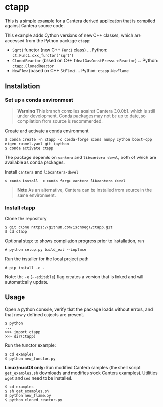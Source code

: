 # ctapp

This is a simple example for a Cantera derived application that is compiled against
Cantera source code.

This example adds Cython versions of new C++ classes, which are accessed from the
Python package `ctapp`:

* `Sqrt1` functor (new C++ `Func1` class) ... Python: `ct.Func1.cxx_functor("sqrt")`
* `ClonedReactor` (based on C++ `IdealGasConstPressureReactor`) ... Python: `ctapp.ClonedReactor`
* `NewFlow` (based on C++ `StFlow`) ... Python: `ctapp.NewFlame`

## Installation

### Set up a conda environment

> **Warning**
> This branch compiles against Cantera 3.0.0b1, which is still under development. Conda
> packages may not be up to date, so compilation from source is recommended.


Create and activate a conda environment

```
$ conda create -n ctapp -c conda-forge scons numpy cython boost-cpp eigen ruamel.yaml git ipython
$ conda activate ctapp
```

The package depends on `cantera` and `libcantera-devel`, both of which are available as
conda packages.

Install `cantera` and `libcantera-devel`

```
$ conda install -c conda-forge cantera libcantera-devel
```

> **Note**
> As an alternative, Cantera can be installed from source in the same environment.

### Install ctapp

Clone the repository

```
$ git clone https://github.com/ischoegl/ctapp.git
$ cd ctapp
```

Optional step: to shows compilation progress prior to installation, run

```
# python setup.py build_ext --inplace
```

Run the installer for the local project path

```
# pip install -e .
```

Note: the `-e` (`--editable`) flag creates a version that is linked and will
automatically update.

## Usage

Open a python console, verify that the package loads without errors, and that
newly defined objects are present.

```
$ python
...
>>> import ctapp
>>> dir(ctapp)
```

Run the functor example:
```
$ cd examples
$ python new_functor.py
```

**Linux/macOS only:** Run modified Cantera samples (the shell script `get_examples.sh`
downloads and modifies stock Cantera examples). Utilities `wget` and `sed` need to be
installed.

```
$ cd examples
$ sh get_examples.sh
$ python new_flame.py
$ python cloned_reactor.py
```
